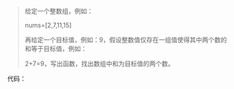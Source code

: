 > 给定一个整数组，例如：
>
> nums=\[2,7,11,15\]
>
> 再给定一个目标值，例如：9，假设整数值仅存在一组值使得其中两个数的和等于目标值，例如：
>
> 2+7=9，写出函数，找出数组中和为目标值的两个数。

代码：

```

```

